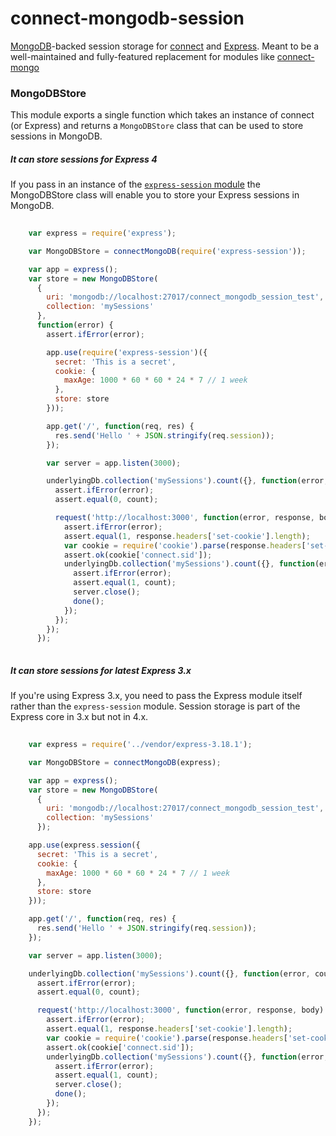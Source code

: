 # connect-mongodb-session

[MongoDB](http://mongodb.com)-backed session storage for [connect](https://www.npmjs.org/package/connect) and [Express](http://www.expressjs.com). Meant to be a well-maintained and fully-featured replacement for modules like [connect-mongo](https://www.npmjs.org/package/connect-mongo)

### MongoDBStore

This module exports a single function which takes an instance of connect
(or Express) and returns a `MongoDBStore` class that can be used to
store sessions in MongoDB.

##### It can store sessions for Express 4

If you pass in an instance of the
[`express-session` module](http://npmjs.org/package/express-session)
the MongoDBStore class will enable you to store your Express sessions
in MongoDB.

```javascript
    
    var express = require('express');

    var MongoDBStore = connectMongoDB(require('express-session'));

    var app = express();
    var store = new MongoDBStore(
      { 
        uri: 'mongodb://localhost:27017/connect_mongodb_session_test',
        collection: 'mySessions'
      },
      function(error) {
        assert.ifError(error);

        app.use(require('express-session')({
          secret: 'This is a secret',
          cookie: {
            maxAge: 1000 * 60 * 60 * 24 * 7 // 1 week
          },
          store: store
        }));

        app.get('/', function(req, res) {
          res.send('Hello ' + JSON.stringify(req.session));
        });

        var server = app.listen(3000);

        underlyingDb.collection('mySessions').count({}, function(error, count) {
          assert.ifError(error);
          assert.equal(0, count);

          request('http://localhost:3000', function(error, response, body) {
            assert.ifError(error);
            assert.equal(1, response.headers['set-cookie'].length);
            var cookie = require('cookie').parse(response.headers['set-cookie'][0]);
            assert.ok(cookie['connect.sid']);
            underlyingDb.collection('mySessions').count({}, function(error, count) {
              assert.ifError(error);
              assert.equal(1, count);
              server.close();
              done();
            });
          });
        });
      });
  
```

##### It can store sessions for latest Express 3.x

If you're using Express 3.x, you need to pass the Express module itself
rather than the `express-session` module. Session storage is part of
the Express core in 3.x but not in 4.x.

```javascript
    
    var express = require('../vendor/express-3.18.1');

    var MongoDBStore = connectMongoDB(express);

    var app = express();
    var store = new MongoDBStore(
      {
        uri: 'mongodb://localhost:27017/connect_mongodb_session_test',
        collection: 'mySessions'
      });

    app.use(express.session({
      secret: 'This is a secret',
      cookie: {
        maxAge: 1000 * 60 * 60 * 24 * 7 // 1 week
      },
      store: store
    }));

    app.get('/', function(req, res) {
      res.send('Hello ' + JSON.stringify(req.session));
    });

    var server = app.listen(3000);

    underlyingDb.collection('mySessions').count({}, function(error, count) {
      assert.ifError(error);
      assert.equal(0, count);

      request('http://localhost:3000', function(error, response, body) {
        assert.ifError(error);
        assert.equal(1, response.headers['set-cookie'].length);
        var cookie = require('cookie').parse(response.headers['set-cookie'][0]);
        assert.ok(cookie['connect.sid']);
        underlyingDb.collection('mySessions').count({}, function(error, count) {
          assert.ifError(error);
          assert.equal(1, count);
          server.close();
          done();
        });
      });
    });
  
```


